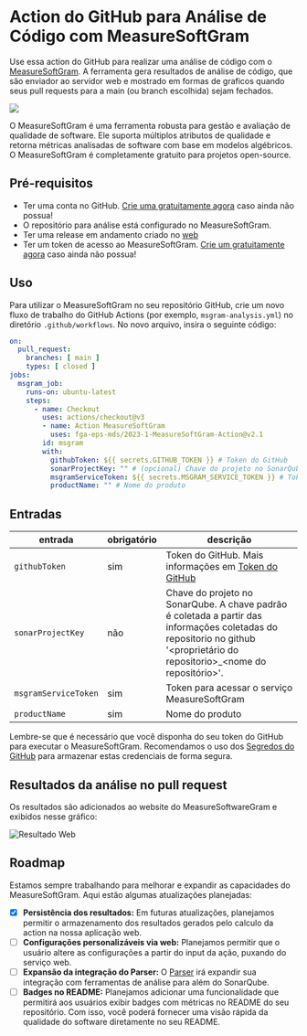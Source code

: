 # Action do GitHub para Análise de Código com MeasureSoftGram

Use essa action do GitHub para realizar uma análise de código com o [MeasureSoftGram](https://github.com/fga-eps-mds/2024.1-MeasureSoftGram-Service). A ferramenta gera resultados de análise de código, que são enviador ao servidor web e mostrado em formas de graficos quando seus pull requests para a main (ou branch escolhida) sejam fechados.

<img src="./assets/images/MeasureSoftwareGram.png">

O MeasureSoftGram é uma ferramenta robusta para gestão e avaliação de qualidade de software. Ele suporta múltiplos atributos de qualidade e retorna métricas analisadas de software com base em modelos algébricos. O MeasureSoftGram é completamente gratuito para projetos open-source.

## Pré-requisitos

* Ter uma conta no GitHub. [Crie uma gratuitamente agora](https://github.com/signup) caso ainda não possua!
* O repositório para análise está configurado no MeasureSoftGram.
* Ter uma release em andamento criado no [web](https://2023-1-measure-soft-gram-front.vercel.app/)
* Ter um token de acesso ao MeasureSoftGram. [Crie um gratuitamente agora](https://2023-1-measure-soft-gram-front.vercel.app/) caso ainda não possua!

## Uso
Para utilizar o MeasureSoftGram no seu repositório GitHub, crie um novo fluxo de trabalho do GitHub Actions (por exemplo, `msgram-analysis.yml`) no diretório `.github/workflows`. No novo arquivo, insira o seguinte código:

```yaml
on:
  pull_request:
    branches: [ main ]
    types: [ closed ]
jobs:
  msgram_job:
    runs-on: ubuntu-latest
    steps:
      - name: Checkout
        uses: actions/checkout@v3
        - name: Action MeasureSoftGram
          uses: fga-eps-mds/2023-1-MeasureSoftGram-Action@v2.1    
        id: msgram
        with:
          githubToken: ${{ secrets.GITHUB_TOKEN }} # Token do GitHub
          sonarProjectKey: "" # (opcional) Chave do projeto no SonarQube
          msgramServiceToken: ${{ secrets.MSGRAM_SERVICE_TOKEN }} # Token para acessar o serviço MeasureSoftGram
          productName: "" # Nome do produto
```

## Entradas

| entrada | obrigatório | descrição |
| ------- | ----------- | --------- |
| `githubToken` | sim | Token do GitHub. Mais informações em [Token do GitHub](https://docs.github.com/en/actions/reference/authentication-in-a-workflow#about-the-github_token-secret) |
| `sonarProjectKey` | não | Chave do projeto no SonarQube. A chave padrão é coletada a partir das informações coletadas do repositorio no github '<proprietário do repositorio>_<nome do repositório>'. |
| `msgramServiceToken` | sim | Token para acessar o serviço MeasureSoftGram |
| `productName` | sim | Nome do produto |

Lembre-se que é necessário que você disponha do seu token do GitHub para executar o MeasureSoftGram. Recomendamos o uso dos [Segredos do GitHub](https://docs.github.com/pt/actions/security-guides/encrypted-secrets#creating-encrypted-secrets-for-a-repository) para armazenar estas credenciais de forma segura.


## Resultados da análise no pull request

Os resultados são adicionados ao website do MeasureSoftwareGram e exibidos nesse gráfico:

![Resultado Web](./assets/images/resultado_msgram.png)

## Roadmap

Estamos sempre trabalhando para melhorar e expandir as capacidades do MeasureSoftGram. Aqui estão algumas atualizações planejadas:

- [x] **Persistência dos resultados:** Em futuras atualizações, planejamos permitir o armazenamento dos resultados gerados pelo calculo da action na nossa aplicação web.
- [ ] **Configurações personalizáveis via web:** Planejamos permitir que o usuário altere as configurações a partir do input da ação, puxando do serviço web.
- [ ] **Expansão da integração do Parser:** O [Parser](https://github.com/fga-eps-mds/2023-1-MeasureSoftGram-Parser) irá expandir sua integração com ferramentas de análise para além do SonarQube.
- [ ] **Badges no README:** Planejamos adicionar uma funcionalidade que permitirá aos usuários exibir badges com métricas no README do seu repositório. Com isso, você poderá fornecer uma visão rápida da qualidade do software diretamente no seu README.
